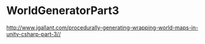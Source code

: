 # WorldGeneratorPart3

http://www.jgallant.com/procedurally-generating-wrapping-world-maps-in-unity-csharp-part-3//
